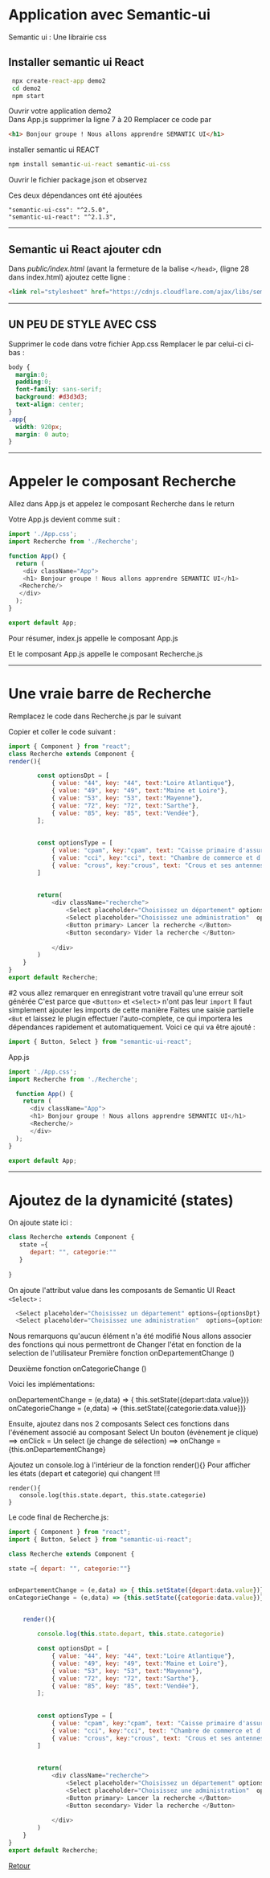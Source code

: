 # Application avec Semantic-ui

Semantic ui
: Une librairie css 

## Installer semantic ui React 


```cmd
 npx create-react-app demo2
 cd demo2
 npm start
```
Ouvrir votre application demo2  \
Dans App.js supprimer la ligne 7 à 20
Remplacer ce code par
```html
<h1> Bonjour groupe ! Nous allons apprendre SEMANTIC UI</h1>
```

installer semantic ui REACT
``` cmd
npm install semantic-ui-react semantic-ui-css
```
Ouvrir le fichier package.json et observez

Ces deux dépendances ont été ajoutées
```
"semantic-ui-css": "^2.5.0",
"semantic-ui-react": "^2.1.3",
```
---
## Semantic ui React ajouter cdn 
Dans _public/index.html_ (avant la fermeture de la balise `</head>`,
(ligne 28 dans index.html) ajoutez cette ligne :
```html
<link rel="stylesheet" href="https://cdnjs.cloudflare.com/ajax/libs/semantic-ui/2.3.1/semantic.min.css">
```
---

## UN PEU DE STYLE AVEC CSS
Supprimer le code dans votre fichier App.css
Remplacer le par celui-ci ci-bas :
```css
body {
  margin:0;
  padding:0;
  font-family: sans-serif;
  background: #d3d3d3;
  text-align: center;
}
.app{
  width: 920px;
  margin: 0 auto;
}
```

---

# Appeler le composant Recherche
Allez dans App.js et appelez le composant Recherche dans le return

Votre App.js devient comme suit :
```javascript
import './App.css';
import Recherche from './Recherche';

function App() {
  return (
    <div className="App">
    <h1> Bonjour groupe ! Nous allons apprendre SEMANTIC UI</h1>
   <Recherche/>
   </div>
  );
}

export default App;
```


Pour résumer, index.js appelle le composant App.js

Et le composant App.js appelle le composant Recherche.js

---


# Une vraie barre de Recherche

Remplacez le code dans Recherche.js par le suivant 

Copier et coller le code suivant :
```javascript
import { Component } from "react";
class Recherche extends Component {
render(){

        const optionsDpt = [
            { value: "44", key: "44", text:"Loire Atlantique"},
            { value: "49", key: "49", text:"Maine et Loire"},
            { value: "53", key: "53", text:"Mayenne"},
            { value: "72", key: "72", text:"Sarthe"},
            { value: "85", key: "85", text:"Vendée"},
        ];
 
     
        const optionsType = [
            { value: "cpam", key:"cpam", text: "Caisse primaire d'assurance maladie"},
            { value: "cci", key:"cci", text: "Chambre de commerce et d'industrie"},
            { value: "crous", key:"crous", text: "Crous et ses antennes"}
        ]
 
        
        return(
            <div className="recherche">
                <Select placeholder="Choisissez un département" options={optionsDpt}  />
                <Select placeholder="Choisissez une administration"  options={optionsType}  />
                <Button primary> Lancer la recherche </Button>
                <Button secondary> Vider la recherche </Button>
 
            </div>
        )
    }
}
export default Recherche;
```
#2 vous allez remarquer en enregistrant votre travail qu'une erreur soit générée
C'est parce que `<Button>` et `<Select>` n'ont pas leur `import`
Il faut simplement ajouter les imports de cette manière
Faites une saisie partielle `<But` et laissez le plugin effectuer
l'auto-complete, ce qui importera les dépendances rapidement
et automatiquement. Voici ce qui va être ajouté :
``` javascript
import { Button, Select } from "semantic-ui-react";
```

App.js
```javascript
import './App.css';
import Recherche from './Recherche';

  function App() {
    return (
      <div className="App">
      <h1> Bonjour groupe ! Nous allons apprendre SEMANTIC UI</h1>
      <Recherche/>
      </div>
  );
}

export default App;
```

---
# Ajoutez de la dynamicité (states)

On ajoute state ici :
```javascript
class Recherche extends Component {
   state ={
      depart: "", categorie:""
   }
   
}
```

On ajoute l'attribut value dans  les composants de Semantic UI React `<Select>` :
```javascript
  <Select placeholder="Choisissez un département" options={optionsDpt} value={this.state.depart}  />
  <Select placeholder="Choisissez une administration"  options={optionsType} value={this.state.categorie}  />
```
Nous remarquons qu'aucun élément n'a été modifié
 Nous allons associer des fonctions qui nous permettront de
Changer l'état en fonction de la selection de l'utilisateur
Première fonction
onDepartementChange ()

Deuxième fonction
onCategorieChange ()

Voici les implémentations:

onDepartementChange = (e,data) => { this.setState({depart:data.value})}
onCategorieChange = (e,data) => {this.setState({categorie:data.value})}

Ensuite, ajoutez dans nos 2 composants Select ces fonctions
dans l'événement associé au composant Select
Un bouton (événement je clique) ==> onClick =
Un select (je change de sélection) ==> onChange = {this.onDepartementChange}


Ajoutez un console.log à l'intérieur de la fonction render(){}
Pour afficher les états (depart et categorie) qui changent !!!
```
render(){
   console.log(this.state.depart, this.state.categorie)
}
```

Le code final de Recherche.js:

```javascript
import { Component } from "react";
import { Button, Select } from "semantic-ui-react";

class Recherche extends Component {

state ={ depart: "", categorie:""}


onDepartementChange = (e,data) => { this.setState({depart:data.value})}
onCategorieChange = (e,data) => {this.setState({categorie:data.value})}


    render(){
      
        console.log(this.state.depart, this.state.categorie)

        const optionsDpt = [
            { value: "44", key: "44", text:"Loire Atlantique"},
            { value: "49", key: "49", text:"Maine et Loire"},
            { value: "53", key: "53", text:"Mayenne"},
            { value: "72", key: "72", text:"Sarthe"},
            { value: "85", key: "85", text:"Vendée"},
        ];
 
     
        const optionsType = [
            { value: "cpam", key:"cpam", text: "Caisse primaire d'assurance maladie"},
            { value: "cci", key:"cci", text: "Chambre de commerce et d'industrie"},
            { value: "crous", key:"crous", text: "Crous et ses antennes"}
        ]
 
        
        return(
            <div className="recherche">
                <Select placeholder="Choisissez un département" options={optionsDpt} value={this.state.depart}  onChange={this.onDepartementChange} />
                <Select placeholder="Choisissez une administration"  options={optionsType} value={this.state.categorie}  onChange={this.onCategorieChange} />
                <Button primary> Lancer la recherche </Button>
                <Button secondary> Vider la recherche </Button>
                
            </div>
        )
    }
}
export default Recherche;

```
[Retour](../Index.md)
